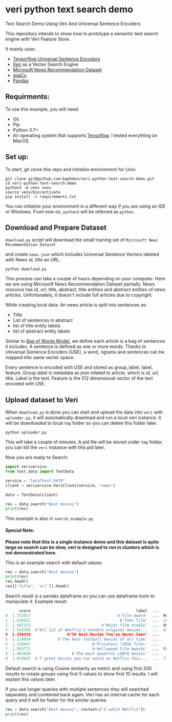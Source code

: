 # veri python text search demo
Text Search Demo Using Veri And Universal Sentence Encoders

This repository intends to show how to prototype a semantic text search engine with Veri Feature Store.

It mainly uses:
* [Tensorflow Universal Sentence Encoders](https://tfhub.dev/google/universal-sentence-encoder-multilingual-large/3)
* [Veri](https://github.com/bgokden/veri) as a Vector Search Engine
* [Microsoft News Recommendation Dataset](https://azure.microsoft.com/en-us/services/open-datasets/catalog/microsoft-news-dataset/)
* [spaCy](https://spacy.io/models/en#en_core_web_lg)
* [Pandas](https://pandas.pydata.org/)

## Requirments:
To use this example, you will need:
* Git
* Pip
* Python 3.7+
* An operating system that supports [Tensoflow](https://www.tensorflow.org/install). I tested everything on MacOS.

## Set up:
To start, git clone this repo and initialize environment for Unix:
```shell script
git clone git@github.com:bgokden/veri-python-text-search-demo.git
cd veri-python-text-search-demo
python3 -m venv venv
source venv/bin/activate
pip install -r requirements.txt
```
You can initialize your environment in a different way if you are using an IDE or Windows.
From now on, `python3` will be referred as `python`.


## Download and Prepare Dataset
`download.py` script will download the small training set of `Microsoft News Recommendation Dataset` 

and create `news.json` which includes Universal Sentence Vectors labeled with News id, title an URL.
```shell script
python download.py
```

This process can take a couple of hours depending on your computer.
Here we are using Microsoft News Recommendation Dataset partially.
News resource has id, url, title, abstract, title entities and abstract entities of news articles. Unfortunately, it doesn't include full articles due to copyright.

While creating local data:
An news article is split into sentences as:
* Title
* List of sentences in abstract
* list of title entity labels
* list of abstract entity labels

Similar to [Bag of Words Model](https://en.wikipedia.org/wiki/Bag-of-words_model), we define each article is a bag of sentences it includes.
A sentence is defined as one or more words. Thanks to Universal Sentence Encoders (USE), a word, ngrams and sentences can be mapped into same vector space.

Every sentence is encoded with USE and stored as group_label, label, feature.
Group label is metadata as json related to article, which is id, url, title.
Label is the text.
Feature is the 512 dimensional vector of the text encoded with USE.

## Upload dataset to Veri
When `download.py` is done you can start and upload the data into `veri` with `uploader.py`, it will automatically download and run a local veri instance. it will be downloaded to local `tmp` folder so you can delete this folder later.
```shell script
python uploader.py
```

This will take a couple of minutes. A pid file will be stored under `tmp` folder, you can kill the `veri` instance with this pid later.

Now you are ready to Search:
```python
import veriservice
from text_data import TextData

service = "localhost:5678"
client = veriservice.VeriClient(service, "news")

data = TextData(client)

res = data.search("Best movies")
print(res)
```
This example is also in `search_example.py`

#### Special Note:
__Please note that this is a single instance demo and this dataset is quite large so search can be slow, veri is designed to run in clusters which is not demonstrated here.__

This is an example search with default values:
```python
res = data.search("Best movies")
print(res)
res.head()
res[['title', 'url']].head()
```
Search result is a pandas dataframe so you can use dataframe tools to manipulate it.
Example result:
```python
      score                                              label  ...                                              title                                            url
0  1.712817                                      b'Film award'  ...  Roman Polanski Leads European Film Awards Nomi...  https://assets.msn.com/labs/mind/BBWvQFf.html
1  1.616612                                       b'Teen film'  ...  20 Teen Movies on Netflix Your Kids Will Love ...  https://assets.msn.com/labs/mind/BBUy2xG.html
2  1.567333                               b'Major film studio'  ...  Oscars: These Are the 42 Films Vying for Best ...  https://assets.msn.com/labs/mind/AAJDknJ.html
3  1.542766  b"All 112 of Netflix's notable original movies...  ...  All 112 of Netflix's notable original movies, ...  https://assets.msn.com/labs/mind/AAJIknr.html
4  1.358358                b"50 Best Movies You've Never Seen"  ...                   50 Best Movies You've Never Seen  https://assets.msn.com/labs/mind/AAHDxdZ.html
5  1.224054            b'The best football movies of all time'  ...               The best football movies of all time  https://assets.msn.com/labs/mind/AAI7lm0.html
6  1.145847                           b'Priceless (2016 film)'  ...           Talking husky says 'I love you' to owner  https://assets.msn.com/labs/mind/AAJNH1V.html
7  1.093771                           b'Hollywood Film Awards'  ...  From Al Pacino to Renee Zellweger, Fate Highli...  https://assets.msn.com/labs/mind/AAJO7s4.html
8  1.083639                  b'The most powerful LGBTQ movies'  ...                     The most powerful LGBTQ movies  https://assets.msn.com/labs/mind/AAIeIly.html
9  1.079842  b'7 great movies you can watch on Netflix this...  ...  7 great movies you can watch on Netflix this w...  https://assets.msn.com/labs/mind/AAHB9uG.html
```

Default search is using Cosine similarity as metric and using first 200 results to create groups using first 5 values to show first 10 results.
I will explain this values later.

If you use longer queries with multiple sentences they will searched separately and combined back again.
Veri has an internal cache for each query and it will be faster for the similar queries.

```python
res = data.search("Best movies", context=["I watch Netflix"])
print(res)
```
